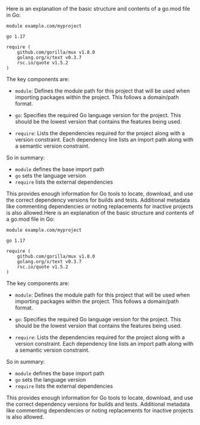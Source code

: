 Here is an explanation of the basic structure and contents of a go.mod file in Go:

```
module example.com/myproject

go 1.17

require (
    github.com/gorilla/mux v1.8.0
    golang.org/x/text v0.3.7
    rsc.io/quote v1.5.2
)

```

The key components are:

-   `module`: Defines the module path for this project that will be used when importing packages within the project. This follows a domain/path format.

-   `go`: Specifies the required Go language version for the project. This should be the lowest version that contains the features being used.

-   `require`: Lists the dependencies required for the project along with a version constraint. Each dependency line lists an import path along with a semantic version constraint.


So in summary:

-   `module`  defines the base import path
-   `go`  sets the language version
-   `require`  lists the external dependencies

This provides enough information for Go tools to locate, download, and use the correct dependency versions for builds and tests. Additional metadata like commenting dependencies or noting replacements for inactive projects is also allowed.Here is an explanation of the basic structure and contents of a go.mod file in Go:

```
module example.com/myproject

go 1.17

require (
    github.com/gorilla/mux v1.8.0
    golang.org/x/text v0.3.7
    rsc.io/quote v1.5.2
)

```

The key components are:

-   `module`: Defines the module path for this project that will be used when importing packages within the project. This follows a domain/path format.

-   `go`: Specifies the required Go language version for the project. This should be the lowest version that contains the features being used.

-   `require`: Lists the dependencies required for the project along with a version constraint. Each dependency line lists an import path along with a semantic version constraint.


So in summary:

-   `module`  defines the base import path
-   `go`  sets the language version
-   `require`  lists the external dependencies

This provides enough information for Go tools to locate, download, and use the correct dependency versions for builds and tests. Additional metadata like commenting dependencies or noting replacements for inactive projects is also allowed.